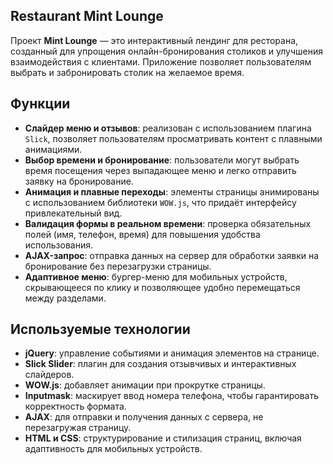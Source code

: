 ## Restaurant Mint Lounge

Проект **Mint Lounge** — это интерактивный лендинг для ресторана, созданный для упрощения онлайн-бронирования столиков и улучшения взаимодействия с клиентами.
Приложение позволяет пользователям выбрать и забронировать столик на желаемое время.

## Функции

* **Слайдер меню и отзывов**: реализован с использованием плагина `Slick`, позволяет пользователям просматривать контент с плавными анимациями.
* **Выбор времени и бронирование**: пользователи могут выбрать время посещения через выпадающее меню и легко отправить заявку на бронирование.
* **Анимация и плавные переходы**: элементы страницы анимированы с использованием библиотеки `WOW.js`, что придаёт интерфейсу привлекательный вид.
* **Валидация формы в реальном времени**: проверка обязательных полей (имя, телефон, время) для повышения удобства использования.
* **AJAX-запрос**: отправка данных на сервер для обработки заявки на бронирование без перезагрузки страницы.
* **Адаптивное меню**: бургер-меню для мобильных устройств, скрывающееся по клику и позволяющее удобно перемещаться между разделами.

## Используемые технологии

* **jQuery**: управление событиями и анимация элементов на странице.
* **Slick Slider**: плагин для создания отзывчивых и интерактивных слайдеров.
* **WOW.js**: добавляет анимации при прокрутке страницы.
* **Inputmask**: маскирует ввод номера телефона, чтобы гарантировать корректность формата.
* **AJAX**: для отправки и получения данных с сервера, не перезагружая страницу.
* **HTML и CSS**: структурирование и стилизация страниц, включая адаптивность для мобильных устройств.
